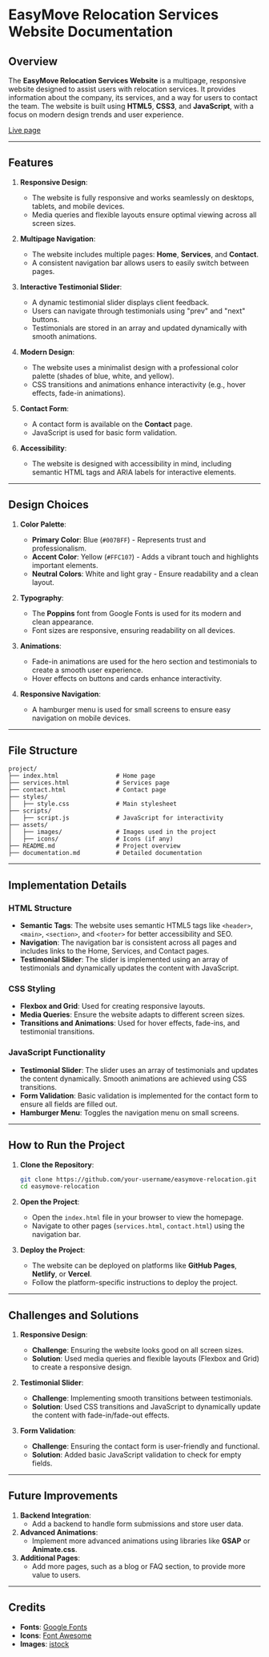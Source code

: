 

# **EasyMove Relocation Services Website Documentation**

## **Overview**
The **EasyMove Relocation Services Website** is a multipage, responsive website designed to assist users with relocation services. It provides information about the company, its services, and a way for users to contact the team. The website is built using **HTML5**, **CSS3**, and **JavaScript**, with a focus on modern design trends and user experience.

[Live page]()

---

## **Features**
1. **Responsive Design**:
   - The website is fully responsive and works seamlessly on desktops, tablets, and mobile devices.
   - Media queries and flexible layouts ensure optimal viewing across all screen sizes.

2. **Multipage Navigation**:
   - The website includes multiple pages: **Home**, **Services**, and **Contact**.
   - A consistent navigation bar allows users to easily switch between pages.

3. **Interactive Testimonial Slider**:
   - A dynamic testimonial slider displays client feedback.
   - Users can navigate through testimonials using "prev" and "next" buttons.
   - Testimonials are stored in an array and updated dynamically with smooth animations.

4. **Modern Design**:
   - The website uses a minimalist design with a professional color palette (shades of blue, white, and yellow).
   - CSS transitions and animations enhance interactivity (e.g., hover effects, fade-in animations).

5. **Contact Form**:
   - A contact form is available on the **Contact** page.
   - JavaScript is used for basic form validation.

6. **Accessibility**:
   - The website is designed with accessibility in mind, including semantic HTML tags and ARIA labels for interactive elements.

---

## **Design Choices**
1. **Color Palette**:
   - **Primary Color**: Blue (`#007BFF`) - Represents trust and professionalism.
   - **Accent Color**: Yellow (`#FFC107`) - Adds a vibrant touch and highlights important elements.
   - **Neutral Colors**: White and light gray - Ensure readability and a clean layout.

2. **Typography**:
   - The **Poppins** font from Google Fonts is used for its modern and clean appearance.
   - Font sizes are responsive, ensuring readability on all devices.

3. **Animations**:
   - Fade-in animations are used for the hero section and testimonials to create a smooth user experience.
   - Hover effects on buttons and cards enhance interactivity.

4. **Responsive Navigation**:
   - A hamburger menu is used for small screens to ensure easy navigation on mobile devices.

---

## **File Structure**
```
project/
├── index.html                # Home page
├── services.html             # Services page
├── contact.html              # Contact page
├── styles/
│   ├── style.css             # Main stylesheet
├── scripts/
│   ├── script.js             # JavaScript for interactivity
├── assets/
│   ├── images/               # Images used in the project
│   ├── icons/                # Icons (if any)
├── README.md                 # Project overview
├── documentation.md          # Detailed documentation
```

---

## **Implementation Details**
### **HTML Structure**
- **Semantic Tags**: The website uses semantic HTML5 tags like `<header>`, `<main>`, `<section>`, and `<footer>` for better accessibility and SEO.
- **Navigation**: The navigation bar is consistent across all pages and includes links to the Home, Services, and Contact pages.
- **Testimonial Slider**: The slider is implemented using an array of testimonials and dynamically updates the content with JavaScript.

### **CSS Styling**
- **Flexbox and Grid**: Used for creating responsive layouts.
- **Media Queries**: Ensure the website adapts to different screen sizes.
- **Transitions and Animations**: Used for hover effects, fade-ins, and testimonial transitions.

### **JavaScript Functionality**
- **Testimonial Slider**: The slider uses an array of testimonials and updates the content dynamically. Smooth animations are achieved using CSS transitions.
- **Form Validation**: Basic validation is implemented for the contact form to ensure all fields are filled out.
- **Hamburger Menu**: Toggles the navigation menu on small screens.

---

## **How to Run the Project**
1. **Clone the Repository**:
   ```bash
   git clone https://github.com/your-username/easymove-relocation.git
   cd easymove-relocation
   ```

2. **Open the Project**:
   - Open the `index.html` file in your browser to view the homepage.
   - Navigate to other pages (`services.html`, `contact.html`) using the navigation bar.

3. **Deploy the Project**:
   - The website can be deployed on platforms like **GitHub Pages**, **Netlify**, or **Vercel**.
   - Follow the platform-specific instructions to deploy the project.

---

## **Challenges and Solutions**
1. **Responsive Design**:
   - **Challenge**: Ensuring the website looks good on all screen sizes.
   - **Solution**: Used media queries and flexible layouts (Flexbox and Grid) to create a responsive design.

2. **Testimonial Slider**:
   - **Challenge**: Implementing smooth transitions between testimonials.
   - **Solution**: Used CSS transitions and JavaScript to dynamically update the content with fade-in/fade-out effects.

3. **Form Validation**:
   - **Challenge**: Ensuring the contact form is user-friendly and functional.
   - **Solution**: Added basic JavaScript validation to check for empty fields.

---

## **Future Improvements**
1. **Backend Integration**:
   - Add a backend to handle form submissions and store user data.
2. **Advanced Animations**:
   - Implement more advanced animations using libraries like **GSAP** or **Animate.css**.
3. **Additional Pages**:
   - Add more pages, such as a blog or FAQ section, to provide more value to users.

---

## **Credits**
- **Fonts**: [Google Fonts](https://fonts.google.com/)
- **Icons**: [Font Awesome](https://fontawesome.com/)
- **Images**: [istock](https://www.istockphoto.com/)
